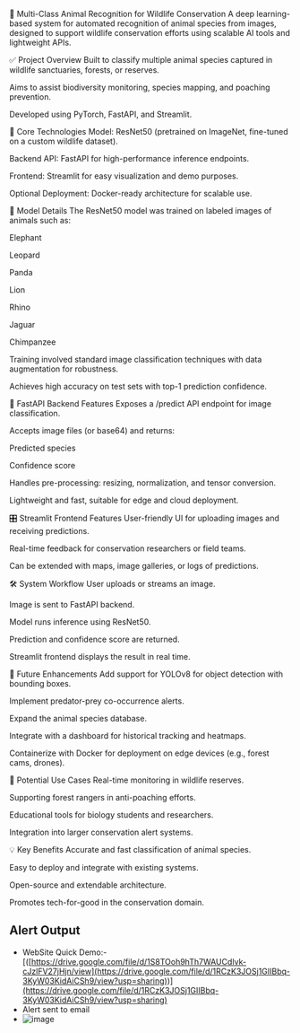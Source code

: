 🐾 Multi-Class Animal Recognition for Wildlife Conservation
A deep learning-based system for automated recognition of animal species from images, designed to support wildlife conservation efforts using scalable AI tools and lightweight APIs.

✅ Project Overview
Built to classify multiple animal species captured in wildlife sanctuaries, forests, or reserves.

Aims to assist biodiversity monitoring, species mapping, and poaching prevention.

Developed using PyTorch, FastAPI, and Streamlit.

🧠 Core Technologies
Model: ResNet50 (pretrained on ImageNet, fine-tuned on a custom wildlife dataset).

Backend API: FastAPI for high-performance inference endpoints.

Frontend: Streamlit for easy visualization and demo purposes.

Optional Deployment: Docker-ready architecture for scalable use.

🐅 Model Details
The ResNet50 model was trained on labeled images of animals such as:

Elephant

Leopard

Panda

Lion

Rhino

Jaguar

Chimpanzee

Training involved standard image classification techniques with data augmentation for robustness.

Achieves high accuracy on test sets with top-1 prediction confidence.

🔗 FastAPI Backend Features
Exposes a /predict API endpoint for image classification.

Accepts image files (or base64) and returns:

Predicted species

Confidence score

Handles pre-processing: resizing, normalization, and tensor conversion.

Lightweight and fast, suitable for edge and cloud deployment.

🎛️ Streamlit Frontend Features
User-friendly UI for uploading images and receiving predictions.

Real-time feedback for conservation researchers or field teams.

Can be extended with maps, image galleries, or logs of predictions.

🛠️ System Workflow
User uploads or streams an image.

Image is sent to FastAPI backend.

Model runs inference using ResNet50.

Prediction and confidence score are returned.

Streamlit frontend displays the result in real time.

🚀 Future Enhancements
Add support for YOLOv8 for object detection with bounding boxes.

Implement predator-prey co-occurrence alerts.

Expand the animal species database.

Integrate with a dashboard for historical tracking and heatmaps.

Containerize with Docker for deployment on edge devices (e.g., forest cams, drones).

🧩 Potential Use Cases
Real-time monitoring in wildlife reserves.

Supporting forest rangers in anti-poaching efforts.

Educational tools for biology students and researchers.

Integration into larger conservation alert systems.

💡 Key Benefits
Accurate and fast classification of animal species.

Easy to deploy and integrate with existing systems.

Open-source and extendable architecture.

Promotes tech-for-good in the conservation domain.
## Alert Output
- WebSite Quick Demo:- [([https://drive.google.com/file/d/1S8TOoh9hTh7WAUCdIvk-cJzlFV27jHjn/view](https://drive.google.com/file/d/1RCzK3JOSj1GIIBbq-3KyW03KidAiCSh9/view?usp=sharing))](https://drive.google.com/file/d/1RCzK3JOSj1GIIBbq-3KyW03KidAiCSh9/view?usp=sharing)
- Alert sent to email
- ![image](https://github.com/Naveenlingala/Wildlife-Conservation-Project/assets/60232407/f3c55d94-10f1-4655-935d-d9a14aaf263c)

